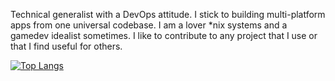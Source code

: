 Technical generalist with a DevOps attitude. I stick to building multi-platform apps from one universal codebase. I am a lover *nix systems and a gamedev idealist sometimes. I like to contribute to any project that I use or that I find useful for others.

[![Top Langs](https://github-readme-stats.vercel.app/api/top-langs/?username=mattmaniak&langs_count=8&layout=compact&size_weight=0.5&count_weight=0.5&title_color=8b8bcd&text_color=5ed378&border_color=3e3e75&bg_color=1b1b33)](https://github.com/anuraghazra/github-readme-stats)
